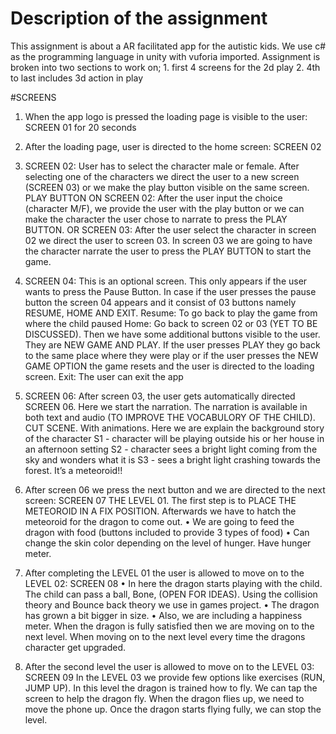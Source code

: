 # Description of the assignment

This assignment is about a AR facilitated app for the autistic kids.
We use c# as the programming language in unity with vuforia imported.
Assignment is broken into two sections to work on;
                  1. first 4 screens for the 2d play
                  2. 4th to last includes 3d action in play
                  
#SCREENS
01.	When the app logo is pressed the loading page is visible to the user: SCREEN 01 for 20 seconds

02.	After the loading page, user is directed to the home screen: SCREEN 02

03.	SCREEN 02: User has to select the character male or female. After selecting one of the characters we direct the user to a new screen (SCREEN 03) or we make the play button visible on the same screen.
PLAY BUTTON ON SCREEN 02: After the user input the choice (character M/F), we provide the user with the play button or we can make the character the user chose to narrate to press the PLAY BUTTON.
OR
SCREEN 03: After the user select the character in screen 02 we direct the user to screen 03. In screen 03 we are going to have the character narrate the user to press the PLAY BUTTON to start the game. 

04.	SCREEN 04: This is an optional screen. This only appears if the user wants to press the Pause Button. In case if the user presses the pause button the screen 04 appears and it consist of 03 buttons namely RESUME, HOME AND EXIT. 
Resume: To go back to play the game from where the child paused
Home: Go back to screen 02 or 03 (YET TO BE DISCUSSED). Then we have some additional buttons visible to the user. They are NEW GAME AND PLAY. If the user presses PLAY they go back to the same place where they were play or if the user presses the NEW GAME OPTION the game resets and the user is directed to the loading screen.
Exit: The user can exit the app

05.	SCREEN 06: After screen 03, the user gets automatically directed SCREEN 06. Here we start the narration. The narration is available in both text and audio (TO IMPROVE THE VOCABULORY OF THE CHILD). CUT SCENE. With animations. Here we are explain the background story of the character
S1 - character will be playing outside his or her house in an afternoon setting
S2 - character sees a bright light coming from the sky and wonders what it is
S3 - sees a bright light crashing towards the forest. It’s a meteoroid!!

06.	After screen 06 we press the next button and we are directed to the next screen: SCREEN 07 THE LEVEL 01. The first step is to PLACE THE METEOROID IN A FIX POSITION.
Afterwards we have to hatch the meteoroid for the dragon to come out.
•	We are going to feed the dragon with food (buttons included to provide 3 types of food)
•	Can change the skin color depending on the level of hunger. Have hunger meter.

07.	After completing the LEVEL 01 the user is allowed to move on to the LEVEL 02: SCREEN 08
•	In here the dragon starts playing with the child. The child can pass a ball, Bone, (OPEN FOR IDEAS). Using the collision theory and Bounce back theory we use in games project. 
•	The dragon has grown a bit bigger in size.
•	Also, we are including a happiness meter. When the dragon is fully satisfied then we are moving on to the next level. When moving on to the next level every time the dragons character get upgraded.

08.	After the second level the user is allowed to move on to the LEVEL 03: SCREEN 09
In the LEVEL 03 we provide few options like exercises (RUN, JUMP UP).
In this level the dragon is trained how to fly. We can tap the screen to help the dragon fly. When the dragon flies up, we need to move the phone up. Once the dragon starts flying fully, we can stop the level. 
